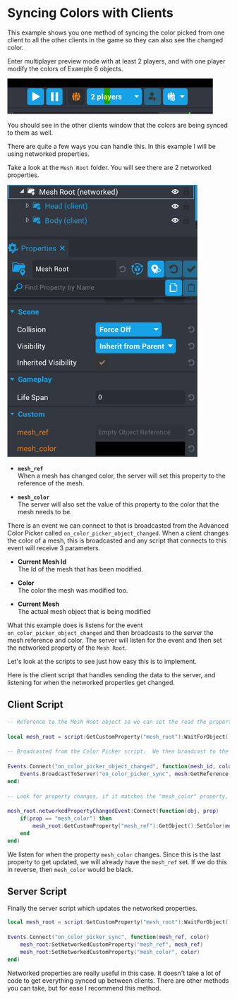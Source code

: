 # Syncing Colors with Clients

This example shows you one method of syncing the color picked from one client to all the other clients in the game so they can also see the changed color.

Enter multiplayer preview mode with at least 2 players, and with one player modify the colors of Example 6 objects.

![](../images/example_6b.png)

You should see in the other clients window that the colors are being synced to them as well.

There are quite a few ways you can handle this.  In this example I will be using networked properties.

Take a look at the `Mesh Root` folder.  You will see there are 2 networked properties.

![](../images/example_6.png)

 - **`mesh_ref`**  
   When a mesh has changed color, the server will set this property to the reference of the mesh.  

 - **`mesh_color`**  
   The server will also set the value of this property to the color that the mesh needs to be.

There is an event we can connect to that is broadcasted from the Advanced Color Picker called `on_color_picker_object_changed`.  When a client changes the color of a mesh, this is broadcasted and any script that connects to this event will receive 3 parameters.

 - **Current Mesh Id**  
   The Id of the mesh that has been modified.

 - **Color**    
   The color the mesh was modified too.

 - **Current Mesh**  
	The actual mesh object that is being modified

What this example does is listens for the event `on_color_picker_object_changed` and then broadcasts to the server the mesh reference and color.  The server will listen for the event and then set the networked property of the `Mesh Root`.

Let's look at the scripts to see just how easy this is to implement.

Here is the client script that handles sending the data to the server, and listening for when the networked properties get changed.

## Client Script

```lua
-- Reference to the Mesh Root object so we can set the read the properties later on.

local mesh_root = script:GetCustomProperty("mesh_root"):WaitForObject()

-- Broadcasted from the Color Picker script.  We then broadcast to the server.

Events.Connect("on_color_picker_object_changed", function(mesh_id, color, mesh)
	Events.BroadcastToServer("on_color_picker_sync", mesh:GetReference(), color)
end)

-- Look for property changes, if it matches the "mesh_color" property, we then change the color.

mesh_root.networkedPropertyChangedEvent:Connect(function(obj, prop)
	if(prop == "mesh_color") then
		mesh_root:GetCustomProperty("mesh_ref"):GetObject():SetColor(mesh_root:GetCustomProperty("mesh_color"))
	end
end)
```

We listen for when the property `mesh_color` changes.  Since this is the last property to get updated, we will already have the `mesh_ref` set.  If we do this in reverse, then `mesh_color` would be black.

## Server Script

Finally the server script which updates the networked properties.

```lua
local mesh_root = script:GetCustomProperty("mesh_root"):WaitForObject()

Events.Connect("on_color_picker_sync", function(mesh_ref, color)
	mesh_root:SetNetworkedCustomProperty("mesh_ref", mesh_ref)
	mesh_root:SetNetworkedCustomProperty("mesh_color", color)
end)
```

Networked properties are really useful in this case.  It doesn't take a lot of code to get everything synced up between clients.  There are other methods you can take, but for ease I recommend this method.